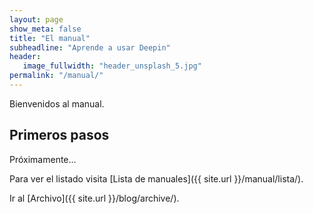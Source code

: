```yaml
---
layout: page
show_meta: false
title: "El manual"
subheadline: "Aprende a usar Deepin"
header:
   image_fullwidth: "header_unsplash_5.jpg"
permalink: "/manual/"
---
```


Bienvenidos al manual.

## Primeros pasos

Próximamente...

Para ver el listado visita [Lista de manuales]({{ site.url }}/manual/lista/).

Ir al [Archivo]({{ site.url }}/blog/archive/).

